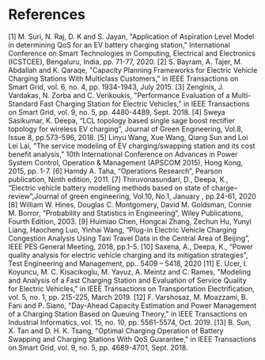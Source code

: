 # References
[1] M. Suri, N. Raj, D. K and S. Jayan, "Application of Aspiration Level Model in determining QoS for an EV battery charging station," International Conference on Smart Technologies in Computing, Electrical and Electronics (ICSTCEE), Bengaluru, India, pp. 71-77, 2020.
[2]	S. Bayram, A. Tajer, M. Abdallah and K. Qaraqe, "Capacity Planning Frameworks for Electric Vehicle Charging Stations With Multiclass Customers," in IEEE Transactions on Smart Grid, vol. 6, no. 4, pp. 1934-1943, July 2015.
[3]	Zenginis, J. Vardakas, N. Zorba and C. Verikoukis, "Performance Evaluation of a Multi-Standard Fast Charging Station for Electric Vehicles," in IEEE Transactions on Smart Grid, vol. 9, no. 5, pp. 4480-4489, Sept. 2018.
[4]	Sweya Sasikumar, K. Deepa, “LCL topology based single sage boost rectifier topology for wireless EV charging”, Journal of Green Engineering, Vol.8, Issue 8, pp.573–596, 2018. 
[5]	Linyu Wang, Xue Wang, Qiang Sun and Loi Lei Lai, "The service modeling of EV charging/swapping station and its cost benefit analysis," 10th International Conference on Advances in Power System Control, Operation & Management (APSCOM 2015), Hong Kong, 2015, pp. 1-7.
[6]	Hamdy A. Taha, “Operations Research”, Pearson publication, Ninth edition, 2011.
[7]	Thiruvonasundari, D., Deepa, K., “Electric vehicle battery modelling methods based on state of charge– review”,Journal of green engineering, Vol.10, No.1, January , pp.24-61, 2020
[8]	William W. Hines, Douglas C. Montgomery, David M. Goldsman, Connie M. Borror,   “Probability and Statistics in Engineering”, Wiley Publications, Fourth Edition, 2003.
[9]	Huimiao Chen, Hongcai Zhang, Zechun Hu, Yunyi Liang, Haocheng Luo, Yinhai Wang, “Plug-in Electric Vehicle Charging Congestion Analysis Using Taxi Travel Data in the Central Area of Beijing”, IEEE PES General Meeting, 2018, pp.1-5.
[10]	Saxena, A., Deepa, K., “Power quality analysis for electric vehicle charging and its mitigation strategies”, Test Engineering and Management, pp.. 5409 – 5418, 2020
[11]	E. Ucer, I. Koyuncu, M. C. Kisacikoglu, M. Yavuz, A. Meintz and C. Rames, "Modeling and Analysis of a Fast Charging Station and Evaluation of Service Quality for Electric Vehicles," in IEEE Transactions on Transportation Electrification, vol. 5, no. 1, pp. 215-225, March 2019.
[12]	F. Varshosaz, M. Moazzami, B. Fani and P. Siano, "Day-Ahead Capacity Estimation and Power Management of a Charging Station Based on Queuing Theory," in IEEE Transactions on Industrial Informatics, vol. 15, no. 10, pp. 5561-5574, Oct. 2019.
[13]	B. Sun, X. Tan and D. H. K. Tsang, "Optimal Charging Operation of Battery Swapping and Charging Stations With QoS Guarantee," in IEEE Transactions on Smart Grid, vol. 9, no. 5, pp. 4689-4701, Sept. 2018.
